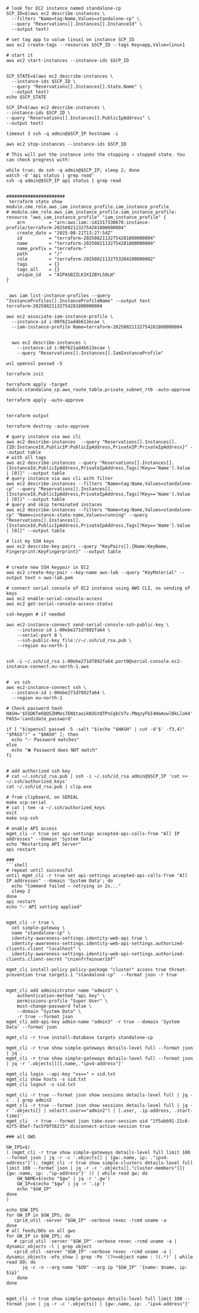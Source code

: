 ```shell


# look for EC2 instance named standalone-cp
SCP_ID=$(aws ec2 describe-instances \
  --filters "Name=tag:Name,Values=standalone-cp" \
  --query "Reservations[].Instances[].InstanceId" \
  --output text)

# set tag app to value linux1 on instance SCP_ID
aws ec2 create-tags --resources $SCP_ID --tags Key=app,Value=linux1

# start it
aws ec2 start-instances --instance-ids $SCP_ID


SCP_STATE=$(aws ec2 describe-instances \
  --instance-ids $SCP_ID \
  --query "Reservations[].Instances[].State.Name" \
  --output text)
echo $SCP_STATE

SCP_IP=$(aws ec2 describe-instances \
--instance-ids $SCP_ID \
--query "Reservations[].Instances[].PublicIpAddress" \
--output text)

timeout 3 ssh -q admin@$SCP_IP hostname -i

aws ec2 stop-instances --instance-ids $SCP_ID

# This will put the instance into the stopping → stopped state. You can check progress with:

while true; do ssh -q admin@$SCP_IP; sleep 2; done
watch -d 'api status | grep read'
ssh -q admin@$SCP_IP api status | grep read


######################
 terraform state show module.cme_role.aws_iam_instance_profile.iam_instance_profile
# module.cme_role.aws_iam_instance_profile.iam_instance_profile:
resource "aws_iam_instance_profile" "iam_instance_profile" {
    arn         = "arn:aws:iam::141317330670:instance-profile/terraform-20250821132754281800000004"
    create_date = "2025-08-21T13:27:54Z"
    id          = "terraform-20250821132754281800000004"
    name        = "terraform-20250821132754281800000004"
    name_prefix = "terraform-"
    path        = "/"
    role        = "terraform-20250821132753284200000002"
    tags        = {}
    tags_all    = {}
    unique_id   = "AIPASBZZLK3XIZBYL5OLW"
}


 aws iam list-instance-profiles --query "InstanceProfiles[].InstanceProfileName" --output text
terraform-20250821132754281800000004

aws ec2 associate-iam-instance-profile \
  --instance-id i-08f621ad4b613ecae \
  --iam-instance-profile Name=terraform-20250821132754281800000004


  aws ec2 describe-instances \
    --instance-id i-08f621ad4b613ecae \
    --query "Reservations[].Instances[].IamInstanceProfile"

wsl openssl passwd -5

terraform init

terraform apply -target module.standalone_cp.aws_route_table.private_subnet_rtb -auto-approve

terraform apply -auto-approve


terraform output

terraform destroy -auto-approve

# query instance via aws cli
aws ec2 describe-instances  --query "Reservations[].Instances[].{ID:InstanceId,PublicIP:PublicIpAddress,PrivateIP:PrivateIpAddress}" --output table
# with all tags
aws ec2 describe-instances --query "Reservations[].Instances[].[InstanceId,PublicIpAddress,PrivateIpAddress,Tags[?Key=='Name'].Value | [0]]" --output table
# query instance via aws cli with filter
aws ec2 describe-instances --filters "Name=tag:Name,Values=standalone-cp" --query "Reservations[].Instances[].[InstanceId,PublicIpAddress,PrivateIpAddress,Tags[?Key=='Name'].Value | [0]]" --output table
# query and skip terminated instaces
aws ec2 describe-instances --filters "Name=tag:Name,Values=standalone-cp" "Name=instance-state-name,Values=running" --query "Reservations[].Instances[].[InstanceId,PublicIpAddress,PrivateIpAddress,Tags[?Key=='Name'].Value | [0]]" --output table

# list my SSH keys
aws ec2 describe-key-pairs --query "KeyPairs[].{Name:KeyName, Fingerprint:KeyFingerprint}" --output table


# create new SSH keypair in EC2
aws ec2 create-key-pair --key-name aws-lab --query "KeyMaterial" --output text > aws-lab.pem

# connect serial console of EC2 instance using AWS CLI, no sending of keys
aws ec2 enable-serial-console-access
aws ec2 get-serial-console-access-status

ssh-keygen # if needed

aws ec2-instance-connect send-serial-console-ssh-public-key \
    --instance-id i-00ebe271d7892fa64 \
    --serial-port 0 \
    --ssh-public-key file://~/.ssh/id_rsa.pub \
    --region eu-north-1


ssh -i ~/.ssh/id_rsa i-00ebe271d7892fa64.port0@serial-console.ec2-instance-connect.eu-north-1.aws


#  vs ssh
aws ec2-instance-connect ssh \
  --instance-id i-00ebe271d7892fa64 \
  --region eu-north-1

# Check password hash
HASH='$5$DKTe6QQSZHMos7EN$taoikN3GtQTPnCqkCV7v.PNqzyFbI4HaAvwlBkLlo64'
PASS='candidate_password'

if [ "$(openssl passwd -5 -salt "$(echo "$HASH" | cut -d'$' -f3,4)" "$PASS")" = "$HASH" ]; then
  echo "✅ Password matches"
else
  echo "❌ Password does NOT match"
fi


# add authorized ssh key
# cat ~/.ssh/id_rsa.pub | ssh -i ~/.ssh/id_rsa admin@$SCP_IP 'cat >> ~/.ssh/authorized_keys'
cat ~/.ssh/id_rsa.pub | clip.exe

# from clipboard, on SERIAL
make scp-serial
# cat | tee -a ~/.ssh/authorized_keys
exit
make scp-ssh

# enable API access
mgmt_cli -r true set api-settings accepted-api-calls-from "All IP addresses" --domain 'System Data'
echo "Restarting API Server"
api restart

###
```shell
# repeat until successful
until mgmt_cli -r true set api-settings accepted-api-calls-from "All IP addresses" --domain 'System Data'; do
  echo "Command failed — retrying in 2s..."
  sleep 2
done
api restart
echo "✅ API setting applied"


mgmt_cli -r true \
  set simple-gateway \
  name "standalone-cp" \
  identity-awareness-settings.identity-web-api true \
  identity-awareness-settings.identity-web-api-settings.authorized-clients.client "localhost" \
  identity-awareness-settings.identity-web-api-settings.authorized-clients.client-secret "cnienfrfeinueribf" 

mgmt_cli install-policy policy-package "cluster" access true threat-prevention true targets.1 "standalone-cp"  --format json -r true


mgmt_cli add administrator name "admin3" \
    authentication-method "api key" \
    permissions-profile "Super User" \
    must-change-password false \
    --domain "System Data" \
    -r true --format json
mgmt_cli add-api-key admin-name "admin3" -r true --domain 'System Data' --format json

mgmt_cli -r true install-database targets standalone-cp

mgmt_cli -r true show simple-gateways details-level full --format json | jq .
mgmt_cli -r true show simple-gateways details-level full --format json | jq -r '.objects[]|[.name,."ipv4-address"]'

mgmt_cli login --api-key "xx==" > sid.txt
mgmt_cli show hosts -s sid.txt
mgmt_cli logout -s sid.txt

mgmt_cli -r true --format json show sessions details-level full | jq -c . | grep admin2
mgmt_cli -r true --format json show sessions details-level full | jq -r '.objects[] | select(.user=="admin2") | [.user, .ip-address, .start-time]'
mgmt_cli  -r true --format json take-over-session uid "2f5abb91-21c6-42f5-85ef-7ac5f0f56215" disconnect-active-session true  

### all GWS

GW_IPS=$(
( (mgmt_cli -r true show simple-gateways details-level full limit 100 --format json | jq -r -c '.objects[] | {gw:.name, ip: ."ipv4-address"}'); (mgmt_cli -r true show simple-clusters details-level full limit 100 --format json | jq -r -c '.objects[]."cluster-members"[]| {gw:.name, ip: ."ip-address"}' )) | while read gw; do
    GW_NAME=$(echo "$gw" | jq -r '.gw')
    GW_IP=$(echo "$gw" | jq -r '.ip')
    echo "$GW_IP"
done
)

echo $GW_IPS
for GW_IP in $GW_IPS; do
   cprid_util -server "$GW_IP" -verbose rexec -rcmd uname -a
done
# all feeds/DOs on all gws
for GW_IP in $GW_IPS; do
   # cprid_util -server "$GW_IP" -verbose rexec -rcmd uname -a | dynamic_objects -l | grep object
   cprid_util -server "$GW_IP" -verbose rexec -rcmd uname -a | dynamic_objects -efo_show | grep -Po '(?<=object name : )(.*)' | while read DO; do
      jq -c -n --arg name "$DO" --arg ip "$GW_IP" '{name: $name, ip: $ip}'
    done
done


mgmt_cli -r true show simple-gateways details-level full limit 100 --format json | jq -r -c '.objects[] | {gw:.name, ip: ."ipv4-address"}'